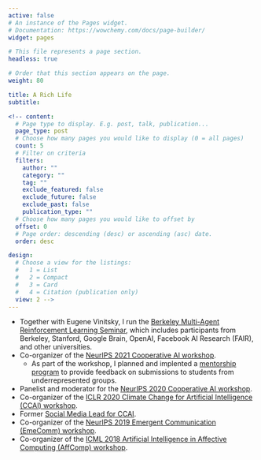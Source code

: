 ```yaml
---
active: false
# An instance of the Pages widget.
# Documentation: https://wowchemy.com/docs/page-builder/
widget: pages

# This file represents a page section.
headless: true

# Order that this section appears on the page.
weight: 80

title: A Rich Life
subtitle:

<!-- content:
  # Page type to display. E.g. post, talk, publication...
  page_type: post
  # Choose how many pages you would like to display (0 = all pages)
  count: 5
  # Filter on criteria
  filters:
    author: ""
    category: ""
    tag: ""
    exclude_featured: false
    exclude_future: false
    exclude_past: false
    publication_type: ""
  # Choose how many pages you would like to offset by
  offset: 0
  # Page order: descending (desc) or ascending (asc) date.
  order: desc

design:
  # Choose a view for the listings:
  #   1 = List
  #   2 = Compact
  #   3 = Card
  #   4 = Citation (publication only)
  view: 2 -->
---
```

* Together with Eugene Vinitsky, I run the [Berkeley Multi-Agent Reinforcement Learning Seminar](https://sites.google.com/corp/view/berkeleymarl/home), which includes participants from Berkeley, Stanford, Google Brain, OpenAI, Facebook AI Research (FAIR), and other universities. 
* Co-organizer of the [NeurIPS 2021 Cooperative AI workshop](https://www.cooperativeai.com/neurips-2021/workshop-information). 
  * As part of the workshop, I planned and implented a [mentorship program](https://www.cooperativeai.com/neurips-2021/workshop-information#h.ssihuuiopnhu) to provide feedback on submissions to students from underrepresented groups.
* Panelist and moderator for the [NeurIPS 2020 Cooperative AI workshop](https://www.cooperativeai.com/neurips-2020/speakers).
* Co-organizer of the [ICLR 2020 Climate Change for Artificial Intelligence (CCAI) workshop](https://www.climatechange.ai/events/iclr2020.html).
* Former [Social Media Lead for CCAI](https://www.climatechange.ai/about#people).
* Co-organizer of the [NeurIPS 2019 Emergent Communication (EmeComm) workshop](https://sites.google.com/corp/view/emecom2019/home).
* Co-organizer of the [ICML 2018 Artificial Intelligence in Affective Computing (AffComp) workshop](https://icml.cc/Conferences/2018/Schedule?showEvent=3304).